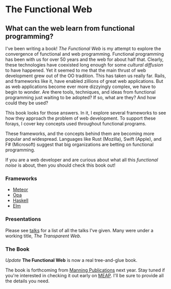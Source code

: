 # The Functional Web

## What can the web learn from functional programming?

I've been writing a book!
*The Functional Web* is my attempt to explore the convergence of functional and web programming.
Functional programming has been with us for over 50 years and the web for about half that.
Clearly, these technologies have coexisted long enough for some _cultural diffusion_ to have happened.
Yet it seemed to me that the main thrust of web development grew out of the OO tradition.
This has taken us really far.
Rails, and frameworks like it, have enabled zillions of great web applications.
But as web applications become ever more dizzyingly complex, we have to begin to wonder.
Are there tools, techniques, and ideas from functional programming just waiting to be adopted?
If so, what are they?
And how could they be used?

This book looks for those answers.
In it, I explore several frameworks to see how they approach the problem of web development.
To support these forays, I cover key concepts used throughout functional programs.

These frameworks, and the concepts behind them are becoming more popular and widespread.
Languages like Rust (Mozilla), Swift (Apple), and F# (Microsoft) suggest that big organizations are betting on functional programming.

If you are a web developer and are curious about what all this _functional noise_ is about, then you should check this book out!

### Frameworks

 * [Meteor](https://www.meteor.com/)
 * [Opa](http://opalang.org/)
 * [Haskell](https://www.haskell.org/)
 * [Elm](http://elm-lang.org/)

### Presentations

Please see [talks](talks.html) for a list of all the talks I've given.
Many were under a working title, _The Transparent Web_.

### The Book

*Update* **The Functional Web** is now a real tree-and-glue book.

The book is forthcoming from [Manning Publications](http://manning.com/) next year.
Stay tuned if you're interested in checking it out early on [MEAP](http://manning.com/about/meap).
I'll be sure to provide all the details you need.
